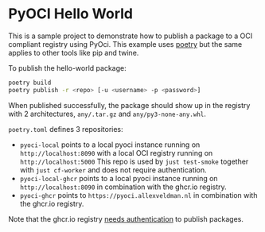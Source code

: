 PyOCI Hello World
=================

This is a sample project to demonstrate how to publish a package to a OCI compliant registry using PyOci.
This example uses [poetry](https://python-poetry.org/) but the same applies to other tools like pip and twine.

To publish the hello-world package:
```bash
poetry build
poetry publish -r <repo> [-u <username> -p <password>]
```

When published successfully, the package should show up in the registry with 2 architectures, `any/.tar.gz` and `any/py3-none-any.whl`.

`poetry.toml` defines 3 repositories:
- `pyoci-local` points to a local pyoci instance running on `http://localhost:8090` with a local OCI registry running on `http://localhost:5000`
  This repo is used by `just test-smoke` together with `just cf-worker` and does not require authentication.
- `pyoci-local-ghcr` points to a local pyoci instance running on `http://localhost:8090` in combination with the ghcr.io registry.
- `pyoci-ghcr` points to `https://pyoci.allexveldman.nl` in combination with the ghcr.io registry.

Note that the ghcr.io registry [needs authentication](https://docs.github.com/en/packages/working-with-a-github-packages-registry/working-with-the-container-registry#authenticating-to-the-container-registry) to publish packages.
